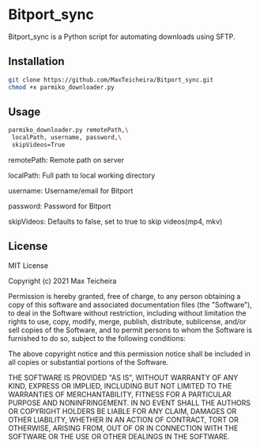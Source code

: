# Bitport_sync

Bitport_sync is a Python script for automating downloads using SFTP.

## Installation

```bash
git clone https://github.com/MaxTeicheira/Bitport_sync.git
chmod +x parmiko_downloader.py
```

## Usage


```bash
parmiko_downloader.py remotePath,\
 localPath, username, password,\
 skipVideos=True
```

remotePath: Remote path on server

localPath: Full path to local working directory

username: Username/email for Bitport

password: Password for Bitport

skipVideos: Defaults to false, set to true to skip videos(mp4, mkv)

## License
MIT License

Copyright (c) 2021 Max Teicheira

Permission is hereby granted, free of charge, to any person obtaining a copy
of this software and associated documentation files (the "Software"), to deal
in the Software without restriction, including without limitation the rights
to use, copy, modify, merge, publish, distribute, sublicense, and/or sell
copies of the Software, and to permit persons to whom the Software is
furnished to do so, subject to the following conditions:

The above copyright notice and this permission notice shall be included in all
copies or substantial portions of the Software.

THE SOFTWARE IS PROVIDED "AS IS", WITHOUT WARRANTY OF ANY KIND, EXPRESS OR
IMPLIED, INCLUDING BUT NOT LIMITED TO THE WARRANTIES OF MERCHANTABILITY,
FITNESS FOR A PARTICULAR PURPOSE AND NONINFRINGEMENT. IN NO EVENT SHALL THE
AUTHORS OR COPYRIGHT HOLDERS BE LIABLE FOR ANY CLAIM, DAMAGES OR OTHER
LIABILITY, WHETHER IN AN ACTION OF CONTRACT, TORT OR OTHERWISE, ARISING FROM,
OUT OF OR IN CONNECTION WITH THE SOFTWARE OR THE USE OR OTHER DEALINGS IN THE
SOFTWARE.